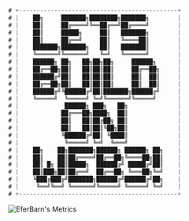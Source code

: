 ```js
# +---------------------------------------------+
# |    ██╗     ███████╗████████╗███████╗        |
# |    ██║     ██╔════╝╚══██╔══╝██╔════╝        |
# |    ██║     █████╗     ██║   ███████╗        |
# |    ██║     ██╔══╝     ██║   ╚════██║        |
# |    ███████╗███████╗   ██║   ███████║        |
# |    ╚══════╝╚══════╝   ╚═╝   ╚══════╝        |
# |    ██████╗ ██╗   ██╗██╗██╗     ██████╗      |
# |    ██╔══██╗██║   ██║██║██║     ██╔══██╗     |
# |    ██████╔╝██║   ██║██║██║     ██║  ██║     |
# |    ██╔══██╗██║   ██║██║██║     ██║  ██║     |
# |    ██████╔╝╚██████╔╝██║███████╗██████╔╝     |
# |    ╚═════╝  ╚═════╝ ╚═╝╚══════╝╚═════╝      |
# |             ██████╗ ███╗   ██╗              |
# |            ██╔═══██╗████╗  ██║              |
# |            ██║   ██║██╔██╗ ██║              |
# |            ██║   ██║██║╚██╗██║              |
# |            ╚██████╔╝██║ ╚████║              |
# |             ╚═════╝ ╚═╝  ╚═══╝              |
# |    ██╗    ██╗███████╗██████╗ ██████╗ ██╗    |
# |    ██║    ██║██╔════╝██╔══██╗╚════██╗██║    |
# |    ██║ █╗ ██║█████╗  ██████╔╝ █████╔╝██║    |
# |    ██║███╗██║██╔══╝  ██╔══██╗ ╚═══██╗╚═╝    |
# |    ╚███╔███╔╝███████╗██████╔╝██████╔╝██╗    |
# |     ╚══╝╚══╝ ╚══════╝╚═════╝ ╚═════╝ ╚═╝    |
# +---------------------------------------------+
```

<!--
![EferBarn's Metrics](https://github-readme-stats.vercel.app/api?username=eferbarn&show_icons=true&theme=transparent&text_color=ffffff&title_color=ffffff&icon_color=ffffff)
-->
![EferBarn's Metrics](https://github-readme-stats.vercel.app/api?username=eferbarn&show_icons=true&hide=contribs,prs&cache_seconds=86400&theme=transparent&card_width=530px&rank_icon=github)
<!-- Automatic update -->
<!-- ![Metrics](https://metrics.lecoq.io/eferbarn?template=classic&isocalendar=1&languages=1&gists=1&isocalendar.duration=half-year&languages.limit=8&languages.threshold=0%25&languages.colors=github&languages.aliases=javascript%3A%20JS&languages.sections=most-used&languages.indepth=false&languages.analysis.timeout=15&languages.categories=markup%2C%20programming&languages.recent.categories=markup%2C%20programming&languages.recent.load=300&languages.recent.days=14&config.timezone=UTC)
-->

[comment]: <> (Take a look at https://metrics.lecoq.io/ to build your own metrics)


<!-- Manual update -->
<!--
![Metrics](https://raw.githubusercontent.com/eferbarn/eferbarn/main/Fri_Mar_11.svg)
-->

<!--
- Interested in cryptoCurrencies!
-->

